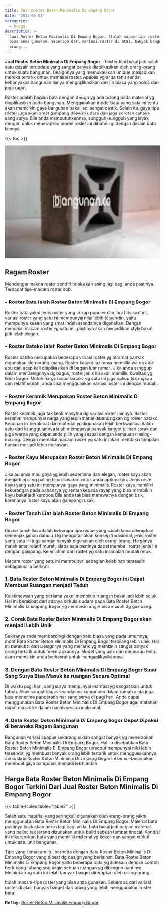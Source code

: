 ```yaml
---
title: Jual Roster Beton Minimalis Di Empang Bogor
date: '2025-06-01'
categories:
  - harga
description: >-
  Jual Roster Beton Minimalis Di Empang Bogor. Itulah macam-tipe roster yang
  bisa anda gunakan. Beberapa dari variasi roster di atas, banyak banget dari
  orang...
---
```


**Jual Roster Beton Minimalis Di Empang Bogor** – Roster kini bakal jadi salah satu desain terupdate yang sangat banyak diaplikasikan oleh orang-orang untuk suatu bangunan. Designnya yang memukau dan unique menjadikan mereka tertarik untuk memakai roster. Apabila yg anda tahu sendiri, kebanyakan bangunan hanya mengaplikasikan desain biasa yang polos dan juga rapat.

Roster adalah bagian bata dengan design yg ada bolong pada material yg diaplikasikan pada bangunan. Menggunakan model bata yang satu ini tentu akan membikin gaya bangunan bakal jadi sangat cantik. Selain itu, gaya tipe roster juga akan amat gampang dilewati udara dan juga sorotan cahaya sang surya. Bila anda membutuhkannya, sungguh-sungguh yang layak dengan untuk menerapkan model roster ini dibandingi dengan desain bata lainnya.

{{< toc >}}

![Jual Roster Beton Minimalis Di Empang Bogor](/images/bata-roster-minimalis-25.png)

## Ragam Roster

Mendengar makna roster sendiri tidak akan asing lagi bagi anda pastinya. Terdapat tipe-macam roster sbb:

### \- Roster Bata Ialah Roster Beton Minimalis Di Empang Bogor

Roster bata yakni jenis roster yang cukup populer dan lagi hits saat ini, variasi roster yang satu ini mempunyai nilai lebih tersendiri, yaitu mempunyai kesan yang amat indah seandainya digunakan. Dengan memakai macam roster yg satu ini, pastinya akan menjadikan style bakal jadi lebih elegan.

### \- Roster Batako Ialah Roster Beton Minimalis Di Empang Bogor

Roster batako merupakan beberapa variasi roster yg teramat banyak digunakan oleh orang-orang. Roster batako lazimnya memiliki warna abu-abu dan acap kali diaplikasikan di bagian luar rumah. Jika anda sanggup dalam menDesignnya dg bagus, roster jenis ini akan memiliki kwalitas yg lebih bagus. Untuk harga roster batako yg satu ini juga cukup terjangkau dan relatif murah, anda bisa menggunakan variasi roster ini dengan mudah.

### \- Roster Keramik Merupakan Roster Beton Minimalis Di Empang Bogor

Roster keramik juga tak keok masyhur dg variasi roster lainnya. Roster keramik mempunyai harga yang lebih mahal dibandingkan dg roster batako. Keadaan ini berakibat dari material yg digunakan lebih berkwalitas. Salah satu dari keunggulannya ialah mempunyai banyak banget pilihan corak dan juga warna yang dapat anda pilih yang sesuai dengan kemauan masing-masing. Dengan memakai macam roster yg satu ini akan membikin tampilan hunian menjadi lebih menawan.

### \- Roster Kayu Merupakan Roster Beton Minimalis Di Empang Bogor

Jikalau anda mau gaya yg lebih sederhana dan elegan, roster kayu akan menjadi opsi yg paling tepat sasaran untuk anda aplikasikan. Jenis roster kayu yang satu ini mempunyai gaya yang minimalis. Roster kayu memiliki kekurangan pada bahannya yg rentan kepada rayap yang bisa membikin kayu bakal jadi keropos. Bila anda tak bisa merawatnya dengan baik, karenanya roster kayu akan gampang rusak.

### \- Roster Tanah Liat Ialah Roster Beton Minimalis Di Empang Bogor

Roster tanah liat adalah beberapa tipe roster yang sudah lama diterapkan semenjak jaman dahulu. Dg mengutamakan konsep tradisional, jenis roster yang satu ini juga sangat banyak digunakan oleh orang-orang. Harganya malah amat relatif murah, siapa saja pastinya dapat membeli roster jenis ini dengan gampang. Kelemahan dari roster yg satu ini adalah mudah retak.

Macam roster yang satu ini mempunyai sebagian kelebihan tersendiri sebagaimana berikut:

### 1\. Bata Roster Beton Minimalis Di Empang Bogor ini Dapat Membuat Ruangan menjadi Teduh

Keistimewaan yang pertama yakni membikin ruangan bakal jadi lebih sejuk. Hal ini berakibat dari adanya sirkulais udara pada Bata Roster Beton Minimalis Di Empang Bogor yg membikin angin bisa masuk dg gampang.

### 2\. Corak Bata Roster Beton Minimalis Di Empang Bogor akan menjadi Lebih Unik

Sekiranya anda membandingi dengan bata biasa yang pada umumnya, motif Bata Roster Beton Minimalis Di Empang Bogor terbilang lebih unik. Hal ini berakibat dari Designnya yang menarik yg membikin sangat banyak orang tertarik untuk menerapkannya. Model yang unik dan memukau tentu akan membikin anda berhasrat untuk mengaplikasikannya.

### 3\. Dengan Bata Roster Beton Minimalis Di Empang Bogor Sinar Sang Surya Bisa Masuk ke ruangan Secara Optimal

Di waktu pagi hari, sang surya mempunyai manfaat yg sangat baik untuk tubuh. Akan sangat bagus seandainya komponen dalam rumah anda juga bisa menerima pancaran sinar sang surya di pagi hari. Anda dapat menggunakan Bata Roster Beton Minimalis Di Empang Bogor agar matahari dapat masuk ke dalam rumah secara maksimal.

### 4\. Bata Roster Beton Minimalis Di Empang Bogor Dapat Dipakai di beraneka Ragam Bangunan

Bangunan variasi apapun sekarang sudah sangat banyak yg menerapkan Bata Roster Beton Minimalis Di Empang Bogor. Hal itu disebabkan Bata Roster Beton Minimalis Di Empang Bogor tersebut mempunyai nilai lebih tersendiri yg membuat banyak orang lebih tertarik untuk menggunakannya. Jenis Bata Roster Beton Minimalis Di Empang Bogor ini benar-benar akan membuat gaya bangunan menjadi lebih indah.

## Harga Bata Roster Beton Minimalis Di Empang Bogor Terkini Dari Jual Roster Beton Minimalis Di Empang Bogor

{{< table-tables table="table2" >}}

Salah satu material yang seringkali digunakan oleh orang-orang yakni menggunakan Bata Roster Beton Minimalis Di Empang Bogor. Material bata pastinya tidak akan heran lagi bagi anda, bata bakal jadi bagian material yang paling tak jarang digunakan untuk build sebuah tempat tinggal. Kondisi ini dikarenakan bata yang memiliki material yg kokoh dan sangat efektif untuk satu unit bangunan.

Tipe yang semacam itu, berbeda dengan Bata Roster Beton Minimalis Di Empang Bogor yang dibuat dg design yang berlainan. Bata Roster Beton Minimalis Di Empang Bogor yaitu beberapa bata yg didesain dengan contoh berlubang-lubang sbg angin sebuah ruangan yg dibangun nantinya. Melainkan yg satu ini telah banyak banget diterapkan oleh orang-orang.

Itulah macam-tipe roster yang bisa anda gunakan. Beberapa dari variasi roster di atas, banyak banget dari orang yang lebih menggunakan roster bata.

**Ref by:** [Roster Beton Minimalis Empang Bogor](https://id.wikipedia.org/wiki/Roster)
